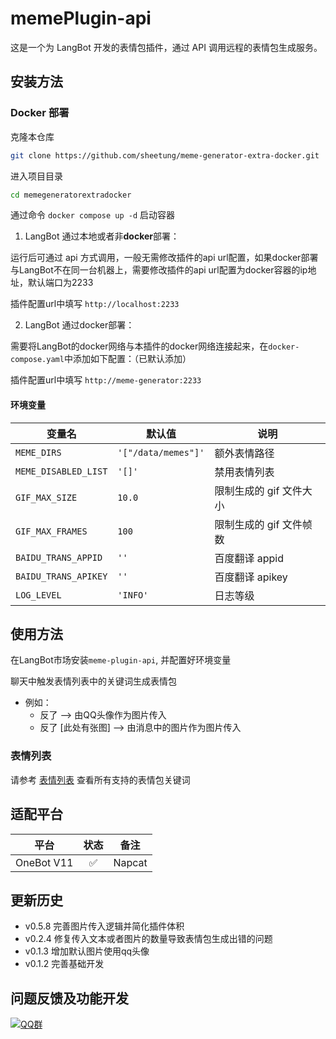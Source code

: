 # memePlugin-api

这是一个为 LangBot 开发的表情包插件，通过 API 调用远程的表情包生成服务。


## 安装方法

### Docker 部署

克隆本仓库

```bash
git clone https://github.com/sheetung/meme-generator-extra-docker.git
```

进入项目目录

```bash
cd memegeneratorextradocker
```

通过命令 `docker compose up -d` 启动容器

1. LangBot 通过本地或者非**docker**部署：

运行后可通过 api 方式调用，一般无需修改插件的api url配置，如果docker部署与LangBot不在同一台机器上，需要修改插件的api url配置为docker容器的ip地址，默认端口为2233

插件配置url中填写 `http://localhost:2233` 

2. LangBot 通过docker部署：

需要将LangBot的docker网络与本插件的docker网络连接起来，在`docker-compose.yaml`中添加如下配置：（已默认添加）

插件配置url中填写 `http://meme-generator:2233`


#### 环境变量



| 变量名               | 默认值              | 说明                    |
| -------------------- | ------------------- | ----------------------- |
| `MEME_DIRS`          | `'["/data/memes"]'` | 额外表情路径            |
| `MEME_DISABLED_LIST` | `'[]'`              | 禁用表情列表            |
| `GIF_MAX_SIZE`       | `10.0`              | 限制生成的 gif 文件大小 |
| `GIF_MAX_FRAMES`     | `100`               | 限制生成的 gif 文件帧数 |
| `BAIDU_TRANS_APPID`  | `''`                | 百度翻译 appid          |
| `BAIDU_TRANS_APIKEY` | `''`                | 百度翻译 apikey         |
| `LOG_LEVEL`          | `'INFO'`            | 日志等级                |

## 使用方法

在LangBot市场安装`meme-plugin-api`, 并配置好环境变量

聊天中触发表情列表中的关键词生成表情包

- 例如：
  - 反了  --> 由QQ头像作为图片传入
  - 反了 [此处有张图] --> 由消息中的图片作为图片传入

### 表情列表

请参考 [表情列表](https://github.com/MemeCrafters/meme-generator/wiki/%E8%A1%A8%E6%83%85%E5%88%97%E8%A1%A8) 查看所有支持的表情包关键词

## 适配平台

|    平台    | 状态 |  备注  |
| :--------: | :--: | :----: |
| OneBot V11 |  ✅   | Napcat |

## 更新历史

- v0.5.8 完善图片传入逻辑并简化插件体积
- v0.2.4 修复传入文本或者图片的数量导致表情包生成出错的问题
- v0.1.3 增加默认图片使用qq头像
- v0.1.2 完善基础开发


## 问题反馈及功能开发

[![QQ群](https://img.shields.io/badge/QQ群-965312424-green)](https://qm.qq.com/cgi-bin/qm/qr?k=en97YqjfYaLpebd9Nn8gbSvxVrGdIXy2&jump_from=webapi&authKey=41BmkEjbGeJ81jJNdv7Bf5EDlmW8EHZeH7/nktkXYdLGpZ3ISOS7Ur4MKWXC7xIx)